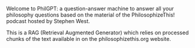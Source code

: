 Welcome to PhilGPT: a question-answer machine to answer all your philosophy questions based on the material of the PhilosophizeThis! podcast hosted by Stephen West. 

This is a RAG (Retrieval Augmented Generator) which relies on processed chunks of the text available in on the philosophizethis.org website.